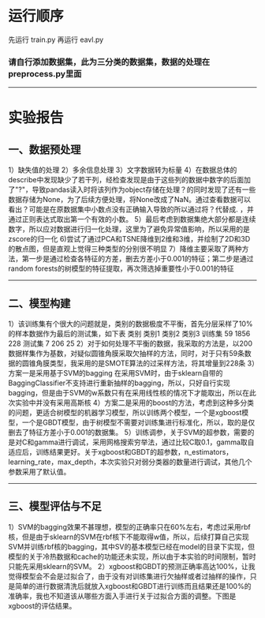 
# 运行顺序
先运行 train.py
再运行 eavl.py 

### 请自行添加数据集，此为三分类的数据集，数据的处理在preprocess.py里面
---

# 实验报告
## 一、数据预处理
1）缺失值的处理
2）多余信息处理
3）文字数据转为标量
4）在数据总体的describe中发现缺少了若干列，经检查发现是由于这些列的数据中数字的后面加了"?"，导致pandas读入时将该列作为object存储在处理？的同时发现了还有一些数据存储为None，为了后续方便处理，将None改成了NaN。通过查看数据可以看出？可能是在原数据集中小数点没有正确输入导致的所以通过将？代替成. ，并通过正则表达式取出第一个有效的小数。
5）最后考虑到数据集绝大部分都是连续数字，所以应对数据进行归一化处理，这里为了避免异常值影响，所以采用的是zscore的归一化
6)尝试了通过PCA和TSNE降维到2维和3维，并绘制了2D和3D的散点图，但是直观上觉得三种类型的分别很不明显
7）降维主要采取了两种方法，第一步是通过检查各特征的方差，删去方差小于0.001的特征；第二步是通过random forests的树模型的特征提取，再次筛选掉重要性小于0.001的特征

---

## 二、模型构建
1）该训练集有个很大的问题就是，类别的数据极度不平衡，首先分层采样了10%的样本数据作为最后的测试集，如下表
类别	   类别1	  类别2	 类别3
训练集	59	  1856	  228
测试集	7	  206	   25
2）对于如何处理不平衡的数据，我采取的方法是，以200数据样集作为基数，对疑似圆锥角膜采取欠抽样的方法，同时，对于只有59条数据的圆锥角膜类型，我采用的是SMOTE算法的过采样方法，将其增量到228条
3）方案一是采用基于SVM的bagging
在采用SVM时，由于sklearn自带的BaggingClassifier不支持进行重新抽样的bagging，所以，只好自行实现bagging，但是由于SVM的w系数只有在采用线性核的情况下才能取出，所以在此次实验中并没有采用高斯核
4）方案二是采用的boost的方法，考虑到这种多分类的问题，更适合树模型的机器学习模型，所以训练两个模型，一个是xgboost模型，一个是GBDT模型，由于树模型不需要对训练集进行标准化，所以，取的是仅删去了特征方差小于0.001的数据集。
5）训练调参，关于SVM的超参数，需要的是对C和gamma进行调试，采用网格搜索穷举法，通过比较C取0.1，gamma取自适应后，训练结果更好。关于xgboost和GBDT的超参数，n_estimators，learning_rate，max_depth，本次实验只对弱分类器的数量进行调试，其他几个参数采用了默认值。

---

## 三、模型评估与不足
1）SVM的bagging效果不甚理想，模型的正确率只在60%左右，考虑过采用rbf核，但是由于sklearn的SVM在rbf核下不能取得w值，所以，后续打算自己实现SVM并训练rbf核的bagging，其中SV的基本模型已经在model的目录下实现，但模型的关于冷热数据和cache的功能还未实现，所以由于本实验的时间限制，暂时只能先采用sklearn的SVM。
2）xgboost和GBDT的预测正确率高达100%，让我觉得模型会不会是过拟合了，由于没有对训练集进行欠抽样或者过抽样的操作，只是简单的进行数据清洗后就放入xgboost和GBDT进行训练而且结果还是100%的准确率，我也不知道该从哪些方面入手进行关于过拟合方面的调整。下图是xgboost的评估结果。
